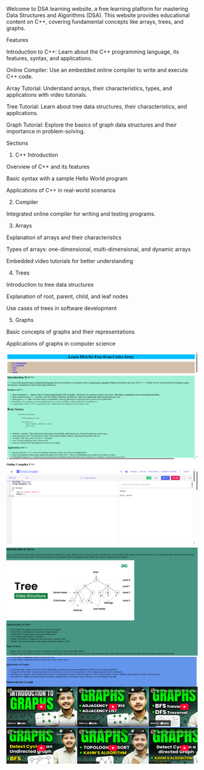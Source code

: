 Welcome to DSA learning website, a free learning platform for mastering Data Structures and Algorithms (DSA). This website provides educational content on C++, covering fundamental concepts like arrays, trees, and graphs.

Features

Introduction to C++: Learn about the C++ programming language, its features, syntax, and applications.

Online Compiler: Use an embedded online compiler to write and execute C++ code.

Array Tutorial: Understand arrays, their characteristics, types, and applications with video tutorials.

Tree Tutorial: Learn about tree data structures, their characteristics, and applications.

Graph Tutorial: Explore the basics of graph data structures and their importance in problem-solving.

Sections

1. C++ Introduction

Overview of C++ and its features

Basic syntax with a sample Hello World program

Applications of C++ in real-world scenarios

2. Compiler

Integrated online compiler for writing and testing  programs.

3. Arrays

Explanation of arrays and their characteristics

Types of arrays: one-dimensional, multi-dimensional, and dynamic arrays

Embedded video tutorials for better understanding

4. Trees

Introduction to tree data structures

Explanation of root, parent, child, and leaf nodes

Use cases of trees in software development

5. Graphs

Basic concepts of graphs and their representations

Applications of graphs in computer science

![image1](./images/Screenshot%202025-03-23%20000946.png)
![image2](./images/Screenshot%202025-03-23%20001005.png)
![image3](./images/Screenshot%202025-03-23%20001352.png)
![image4](./images/Screenshot%202025-03-23%20001408.png)
